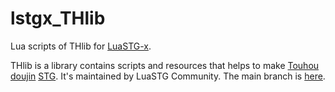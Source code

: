 # lstgx_THlib

Lua scripts of THlib for [LuaSTG-x](https://github.com/Xrysnow/LuaSTG-x).

THlib is a library contains scripts and resources that helps to make [Touhou](https://en.wikipedia.org/wiki/Touhou_Project) [doujin](https://en.wikipedia.org/wiki/D%C5%8Djin) [STG](https://en.wikipedia.org/wiki/Shoot_%27em_up). It's maintained by LuaSTG Community. The main branch is [here](https://github.com/Xiliusha/LuaSTG-LuaData/tree/ESC%2BOLC%2BETC-ver/game/Thlib).
